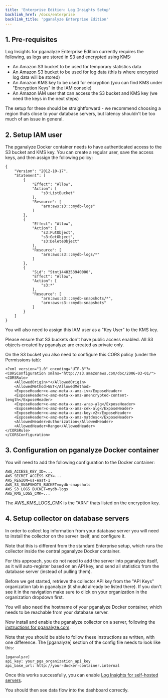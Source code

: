 ```yaml
---
title: 'Enterprise Edition: Log Insights Setup'
backlink_href: /docs/enterprise
backlink_title: 'pganalyze Enterprise Edition'
---
```


## 1. Pre-requisites

Log Insights for pganalyze Enterprise Edition currently requires the following, as logs are stored in S3 and encrypted using KMS:

- An Amazon S3 bucket to be used for temporary statistics data
- An Amazon S3 bucket to be used for log data (this is where encrypted log data will be stored)
- An Amazon KMS key to be used for encryption (you can find KMS under "Encryption Keys" in the IAM console)
- An Amazon IAM user that can access the S3 bucket and KMS key (we need the keys in the next steps)

The setup for these should be straightforward - we recommend choosing a region thats close to your database servers, but latency shouldn't be too much of an issue in general.

## 2. Setup IAM user

The pganalyze Docker container needs to have authenticated access to the S3 bucket and KMS key. You can create a regular user, save the access keys, and then assign the following policy:

```
{
    "Version": "2012-10-17",
    "Statement": [
        {
            "Effect": "Allow",
            "Action": [
                "s3:ListBucket"
            ],
            "Resource": [
                "arn:aws:s3:::mydb-logs"
            ]
        },
        {
            "Effect": "Allow",
            "Action": [
                "s3:PutObject",
                "s3:GetObject",
                "s3:DeleteObject"
            ],
            "Resource": [
                "arn:aws:s3:::mydb-logs/*"
            ]
        },
        {
            "Sid": "Stmt1440353940000",
            "Effect": "Allow",
            "Action": [
                "s3:*"
            ],
            "Resource": [
                "arn:aws:s3:::mydb-snapshots/*",
                "arn:aws:s3:::mydb-snapshots"
            ]
        }
    ]
}
```

You will also need to assign this IAM user as a "Key User" to the KMS key.

Please ensure that S3 buckets don't have public access enabled. All S3 objects created by pganalyze are created as private only.

On the S3 bucket you also need to configure this CORS policy (under the Permissions tab):

```
<?xml version="1.0" encoding="UTF-8"?>
<CORSConfiguration xmlns="http://s3.amazonaws.com/doc/2006-03-01/">
<CORSRule>
    <AllowedOrigin>*</AllowedOrigin>
    <AllowedMethod>GET</AllowedMethod>
    <ExposeHeader>x-amz-meta-x-amz-iv</ExposeHeader>
    <ExposeHeader>x-amz-meta-x-amz-unencrypted-content-length</ExposeHeader>
    <ExposeHeader>x-amz-meta-x-amz-wrap-alg</ExposeHeader>
    <ExposeHeader>x-amz-meta-x-amz-cek-alg</ExposeHeader>
    <ExposeHeader>x-amz-meta-x-amz-key-v2</ExposeHeader>
    <ExposeHeader>x-amz-meta-x-amz-matdesc</ExposeHeader>
    <AllowedHeader>Authorization</AllowedHeader>
    <AllowedHeader>Range</AllowedHeader>
</CORSRule>
</CORSConfiguration>
```

## 3. Configuration on pganalyze Docker container

You will need to add the following configuration to the Docker container:

```
AWS_ACCESS_KEY_ID=...
AWS_SECRET_ACCESS_KEY=...
AWS_REGION=us-east-1
AWS_S3_SNAPSHOTS_BUCKET=mydb-snapshots
AWS_S3_LOGS_BUCKET=mydb-logs
AWS_KMS_LOGS_CMK=...
```

The AWS\_KMS\_LOGS\_CMK is the "ARN" thats listed on the encryption key.

## 4. Setup collector on database servers

In order to collect log information from your database server you will need to install the collector on
the server itself, and configure it.

Note that this is different from the standard Enterprise setup, which runs the collector inside the central pganalyze Docker container.

For this approach, you do not need to add the server into pganalyze itself, as it will auto-register based on an API key, and send all statistics from the database server (instead of pulling them).

Before we get started, retrieve the collector API key from the "API Keys" organization tab in pganalyze (it should already be listed there). If you don't see it in the navigation make sure to click on your organization in the organization dropdown first.

You will also need the hostname of your pganalyze Docker container, which needs to be reachable from your database server.

Now install and enable the pganalyze collector on a server, following the [instructions for pganalyze.com](/docs/install/02_installing_the_collector).

Note that you should be able to follow these instructions as written, with one difference. The [pganalyze] section of the config file needs to look like this:

```
[pganalyze]
api_key: your_pga_organization_api_key
api_base_url: http://your-docker-container.internal
```

Once this works successfully, you can enable [Log Insights for self-hosted servers](/docs/log-insights/setup/self-hosted).

You should then see data flow into the dashboard correctly.
